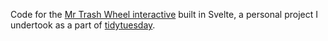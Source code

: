 Code for the [Mr Trash Wheel interactive](https://cj-robinson.github.io/mr-trash-wheel/) built in Svelte, a personal project I undertook as a part of [tidytuesday](https://github.com/rfordatascience/tidytuesday). 
